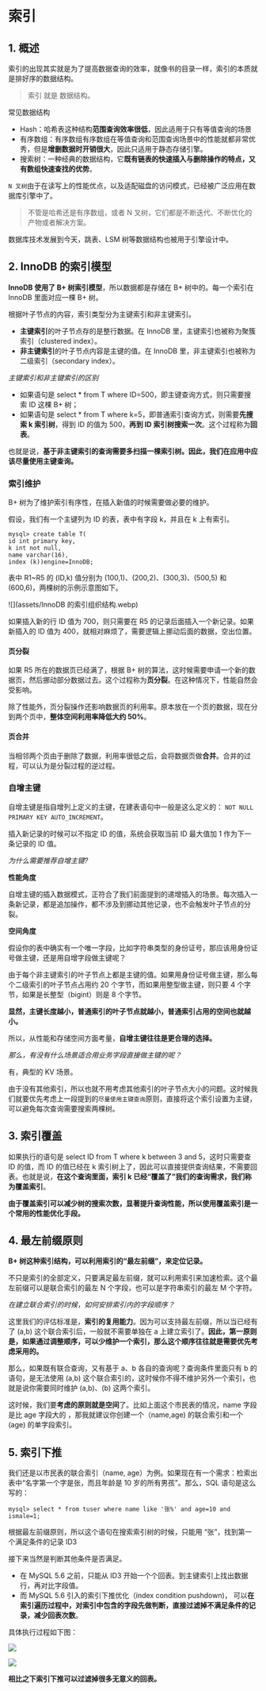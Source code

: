 # 索引

## 1. 概述

索引的出现其实就是为了提高数据查询的效率，就像书的目录一样，索引的本质就是排好序的数据结构。

> 索引 就是 数据结构。



常见数据结构

* Hash：哈希表这种结构**范围查询效率很低**，因此适用于只有等值查询的场景
* 有序数组：有序数组有序数组在等值查询和范围查询场景中的性能就都非常优秀，但是**增删数据时开销很大**，因此只适用于静态存储引擎。
* 搜索树：一种经典的数据结构，它**既有链表的快速插入与删除操作的特点，又有数组快速查找的优势**。



`N 叉树`由于在读写上的性能优点，以及适配磁盘的访问模式，已经被广泛应用在数据库引擎中了。

> 不管是哈希还是有序数组，或者 N 叉树，它们都是不断迭代、不断优化的产物或者解决方案。

数据库技术发展到今天，跳表、LSM 树等数据结构也被用于引擎设计中。



## 2. InnoDB 的索引模型

**InnoDB 使用了 B+ 树索引模型**，所以数据都是存储在 B+ 树中的。每一个索引在 InnoDB 里面对应一棵 B+ 树。

根据叶子节点的内容，索引类型分为主键索引和非主键索引。

* **主键索引**的叶子节点存的是整行数据。在 InnoDB 里，主键索引也被称为聚簇索引（clustered index）。
* **非主键索引**的叶子节点内容是主键的值。在 InnoDB 里，非主键索引也被称为二级索引（secondary index）。



*主键索引和非主键索引的区别*

* 如果语句是 select * from T where ID=500，即主键查询方式，则只需要搜索 ID 这棵 B+ 树；
* 如果语句是 select * from T where k=5，即普通索引查询方式，则需要**先搜索 k 索引树**，得到 ID 的值为 500，**再到 ID 索引树搜索一次**。这个过程称为**回表**。

也就是说，**基于非主键索引的查询需要多扫描一棵索引树。因此，我们在应用中应该尽量使用主键查询。**





### 索引维护

B+ 树为了维护索引有序性，在插入新值的时候需要做必要的维护。

假设，我们有一个主键列为 ID 的表，表中有字段 k，并且在 k 上有索引。

```mysql
mysql> create table T(
id int primary key, 
k int not null, 
name varchar(16),
index (k))engine=InnoDB;
```

表中 R1~R5 的 (ID,k) 值分别为 (100,1)、(200,2)、(300,3)、(500,5) 和 (600,6)，两棵树的示例示意图如下。

![](assets/InnoDB 的索引组织结构.webp)

如果插入新的行 ID 值为 700，则只需要在 R5 的记录后面插入一个新记录。如果新插入的 ID 值为 400，就相对麻烦了，需要逻辑上挪动后面的数据，空出位置。

#### 页分裂

如果 R5 所在的数据页已经满了，根据 B+ 树的算法，这时候需要申请一个新的数据页，然后挪动部分数据过去。这个过程称为**页分裂**。在这种情况下，性能自然会受影响。

除了性能外，页分裂操作还影响数据页的利用率。原本放在一个页的数据，现在分到两个页中，**整体空间利用率降低大约 50%**。

#### 页合并

当相邻两个页由于删除了数据，利用率很低之后，会将数据页做**合并**。合并的过程，可以认为是分裂过程的逆过程。



### 自增主键

自增主键是指自增列上定义的主键，在建表语句中一般是这么定义的： `NOT NULL PRIMARY KEY AUTO_INCREMENT`。

插入新记录的时候可以不指定 ID 的值，系统会获取当前 ID 最大值加 1 作为下一条记录的 ID 值。

*为什么需要推荐自增主键?*

**性能角度**

自增主键的插入数据模式，正符合了我们前面提到的递增插入的场景。每次插入一条新记录，都是追加操作，都不涉及到挪动其他记录，也不会触发叶子节点的分裂。

**空间角度**

假设你的表中确实有一个唯一字段，比如字符串类型的身份证号，那应该用身份证号做主键，还是用自增字段做主键呢？

由于每个非主键索引的叶子节点上都是主键的值。如果用身份证号做主键，那么每个二级索引的叶子节点占用约 20 个字节，而如果用整型做主键，则只要 4 个字节，如果是长整型（bigint）则是 8 个字节。

**显然，主键长度越小，普通索引的叶子节点就越小，普通索引占用的空间也就越小。**

所以，从性能和存储空间方面考量，**自增主键往往是更合理的选择。**

*那么，有没有什么场景适合用业务字段直接做主键的呢？*

有，典型的 KV 场景。

由于没有其他索引，所以也就不用考虑其他索引的叶子节点大小的问题。这时候我们就要优先考虑上一段提到的`尽量使用主键查询`原则，直接将这个索引设置为主键，可以避免每次查询需要搜索两棵树。





## 3. 索引覆盖

如果执行的语句是 select ID from T where k between 3 and 5，这时只需要查 ID 的值，而 ID 的值已经在 k 索引树上了，因此可以直接提供查询结果，不需要回表。也就是说，**在这个查询里面，索引 k 已经“覆盖了”我们的查询需求，我们称为覆盖索引**。

**由于覆盖索引可以减少树的搜索次数，显著提升查询性能，所以使用覆盖索引是一个常用的性能优化手段。**





## 4. 最左前缀原则

**B+ 树这种索引结构，可以利用索引的“最左前缀”，来定位记录。**

不只是索引的全部定义，只要满足最左前缀，就可以利用索引来加速检索。这个最左前缀可以是联合索引的最左 N 个字段，也可以是字符串索引的最左 M 个字符。

*在建立联合索引的时候，如何安排索引内的字段顺序？*

这里我们的评估标准是，**索引的复用能力**。因为可以支持最左前缀，所以当已经有了 (a,b) 这个联合索引后，一般就不需要单独在 a 上建立索引了。**因此，第一原则是，如果通过调整顺序，可以少维护一个索引，那么这个顺序往往就是需要优先考虑采用的。**

那么，如果既有联合查询，又有基于 a、b 各自的查询呢？查询条件里面只有 b 的语句，是无法使用 (a,b) 这个联合索引的，这时候你不得不维护另外一个索引，也就是说你需要同时维护 (a,b)、(b) 这两个索引。

这时候，我们要**考虑的原则就是空间**了。比如上面这个市民表的情况，name 字段是比 age 字段大的 ，那我就建议你创建一个（name,age) 的联合索引和一个 (age) 的单字段索引。



## 5. 索引下推

我们还是以市民表的联合索引（name, age）为例。如果现在有一个需求：检索出表中“名字第一个字是张，而且年龄是 10 岁的所有男孩”。那么，SQL 语句是这么写的：

```mysql
mysql> select * from tuser where name like '张%' and age=10 and ismale=1;
```

根据最左前缀原则，所以这个语句在搜索索引树的时候，只能用 “张”，找到第一个满足条件的记录 ID3

接下来当然是判断其他条件是否满足。

* 在 MySQL 5.6 之前，只能从 ID3 开始一个个回表。到主键索引上找出数据行，再对比字段值。
* 而 MySQL 5.6 引入的索引下推优化（index condition pushdown)， 可以**在索引遍历过程中，对索引中包含的字段先做判断，直接过滤掉不满足条件的记录，减少回表次数**。

具体执行过程如下图：

![](assets/无索引下推执行流程.webp)

![](assets/索引下推执行流程.webp)

**相比之下索引下推可以过滤掉很多无意义的回表。**

